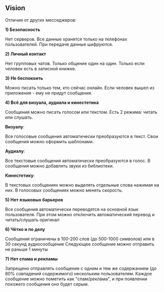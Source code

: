 ## Vision
Отличия от других месседжеров:

**1) Безопасность**

Нет серверов. Все данные хранятся только на телефонах пользователей. При передаче данные шифруются.

**2) Личный контакт**

Нет групповых чатов. Только общение один на один. Только если человек есть в записной книжке.

**3) Не беспокоить**

Можно писать только тем, кто сейчас онлайн. Если человек вышел из приложения - ему не придут сообщения.

**4) Всё для визуала, аудиала и кинестетика**

Сообщения можно писать голосом или текстом. Есть 2 режима: читать или слушать.

**Визуалу**: 

Все голосовые сообщения автоматически преобразуются в текст. Свои сообщения можно оформить шаблонами.

**Аудиалу**: 

Все текстовые сообщения автоматически преобразуются в голос. В сообщения можно добавлять звуки из библиотеки.

**Кинестетику**: 

В текстовых сообщениях можно выделять отдельные слова нажимая на них. В голосовых сообщениях можно менять скорость.

**5) Нет языковых барьеров**

Все сообщения автоматически переводятся на основной язык пользователя.
При этом можно отключить автоматический перевод и читать/слушать оригинал

**6) Чётко и по делу**

Сообщения ограничены в 100-200 слов (до 500-1000 символов) или в 30 секунд аудиосообщение
Следующее сообщение можно отправить не раньше 1 минуты

**7) Нет спама и рекламы**

Запрещено отправлять сообщение с одним и тем же содержанием (до 80% совпадений содержимого) нескольким пользователям.
Каждое сообщение можно пометить как "спам/реклама", и при появлении похожего сообщения оно будет серым.
